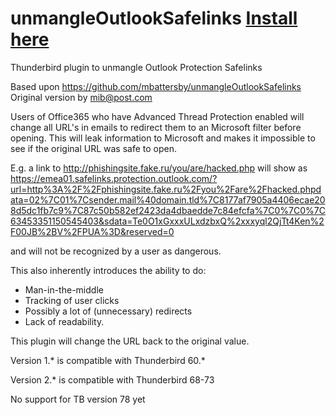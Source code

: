 # unmangleOutlookSafelinks [Install here](https://addons.thunderbird.net/en-US/thunderbird/addon/unmangle-outlook-safelinks/)

Thunderbird plugin to unmangle Outlook Protection Safelinks

Based upon https://github.com/mbattersby/unmangleOutlookSafelinks
Original version by mib@post.com

Users of Office365 who have Advanced Thread Protection enabled will change
all URL's in emails to redirect them to an Microsoft filter before opening.
This will leak information to Microsoft and makes it impossible to see if
the original URL was safe to open.

E.g. a link to http://phishingsite.fake.ru/you/are/hacked.php will show as
https://emea01.safelinks.protection.outlook.com/?url=http%3A%2F%2Fphishingsite.fake.ru%2Fyou%2Fare%2Fhacked.phpdata=02%7C01%7Csender.mail%40domain.tld%7C8177af7905a4406ecae208d5dc1fb7c9%7C87c50b582ef2423da4dbaedde7c84efcfa%7C0%7C0%7C63453351150545403&sdata=Te0O1xGxxxULxdzbxQ%2xxxyql2QjTt4Ken%2F00JB%2BV%2FPUA%3D&reserved=0

and will not be recognized by a user as dangerous.

This also inherently introduces the ability to do:
* Man-in-the-middle
* Tracking of user clicks
* Possibly a lot of (unnecessary) redirects
* Lack of readability.

This plugin will change the URL back to the original value.

Version 1.* is compatible with Thunderbird 60.*

Version 2.* is compatible with Thunderbird 68-73

No support for TB version 78 yet
